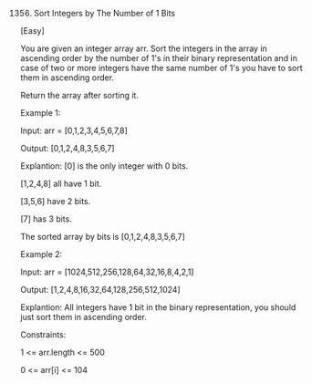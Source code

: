 1356. Sort Integers by The Number of 1 Bits

[Easy]

You are given an integer array arr. Sort the integers in the array in ascending order by the number of 1's in their binary representation and in case of two or more integers have the same number of 1's you have to sort them in ascending order.

Return the array after sorting it.

Example 1:

Input: arr = [0,1,2,3,4,5,6,7,8]

Output: [0,1,2,4,8,3,5,6,7]

Explantion: [0] is the only integer with 0 bits.

[1,2,4,8] all have 1 bit.

[3,5,6] have 2 bits.

[7] has 3 bits.

The sorted array by bits is [0,1,2,4,8,3,5,6,7]

Example 2:

Input: arr = [1024,512,256,128,64,32,16,8,4,2,1]

Output: [1,2,4,8,16,32,64,128,256,512,1024]

Explantion: All integers have 1 bit in the binary representation, you should just sort them in ascending order.

Constraints:

1 <= arr.length <= 500

0 <= arr[i] <= 104
